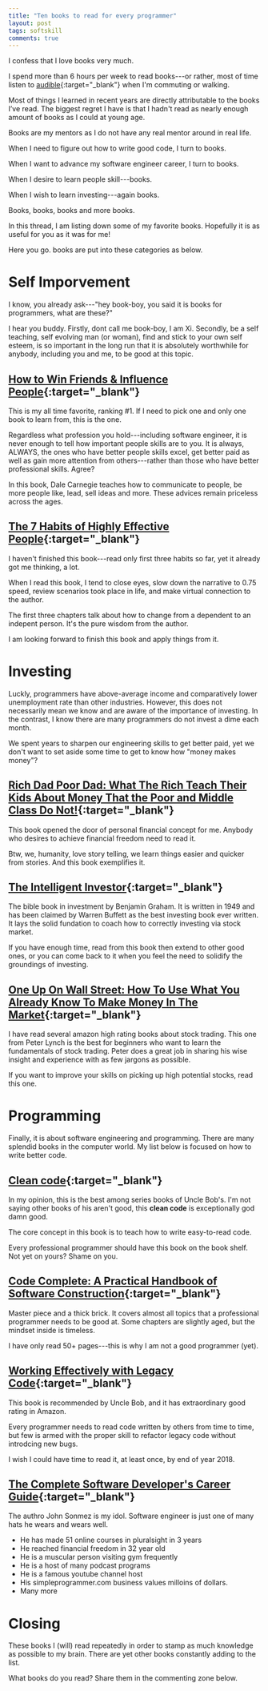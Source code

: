 ```yaml
---
title: "Ten books to read for every programmer"
layout: post
tags: softskill
comments: true
---
```


I confess that I love books very much.

I spend more than 6 hours per week to read books---or rather, most of time listen to [audible](https://www.amazon.com/gp/product/B00NB86OYE){:target="_blank"} when I'm commuting or walking.

Most of things I learned in recent years are directly attributable to the books I’ve read. The biggest regret I have is that I hadn't read as nearly enough amount of books as I could at young age.

Books are my mentors as I do not have any real mentor around in real life.

When I need to figure out how to write good code, I turn to books.

When I want to advance my software engineer career, I turn to books.

When I desire to learn people skill---books.

When I wish to learn investing---again books.

Books, books, books and more books.

In this thread, I am listing down some of my favorite books. Hopefully it is as useful for you as it was for me!

Here you go. books are put into these categories as below.

# Self Imporvement

I know, you already ask---"hey book-boy, you said it is books for programmers, what are these?"

I hear you buddy. Firstly, dont call me book-boy, I am Xi. Secondly, be a self teaching, self evolving man (or woman), find and stick to your own self esteem, is so important in the long run that it is absolutely worthwhile for anybody, including you and me, to be good at this topic.

## [How to Win Friends & Influence People](https://www.amazon.com/How-Win-Friends-Influence-People/dp/0671027034){:target="_blank"}

This is my all time favorite, ranking #1. If I need to pick one and only one book to learn from, this is the one.

Regardless what profession you hold---including software engineer, it is never enough to tell how important people skills are to you. It is always, ALWAYS, the ones who have better people skills excel, get better paid as well as gain more attention from others---rather than those who have better professional skills. Agree?

In this book, Dale Carnegie teaches how to communicate to people, be more people like, lead, sell ideas and more. These advices remain priceless across the ages.

## [The 7 Habits of Highly Effective People]( https://www.amazon.com/Habits-Highly-Effective-People-Anniversary/dp/1511317299){:target="_blank"}

I haven't finished this book---read only first three habits so far, yet it already got me thinking, a lot.

When I read this book, I tend to close eyes, slow down the narrative to 0.75 speed, review scenarios took place in life, and make virtual connection to the author.

The first three chapters talk about how to change from a dependent to an indepent person. It's the pure wisdom from the author.

I am looking forward to finish this book and apply things from it.

# Investing

Luckly, programmers have above-average income and comparatively lower unemployment rate than other industries. However, this does not necessarily mean we know and are aware of the importance of investing. In the contrast, I know there are many programmers do not invest a dime each month.

We spent years to sharpen our engineering skills to get better paid, yet we don't want to set aside some time to get to know how "money makes money"? 

## [Rich Dad Poor Dad: What The Rich Teach Their Kids About Money That the Poor and Middle Class Do Not!](https://www.amazon.com/Rich-Dad-Poor-Teach-Middle/dp/1612680011){:target="_blank"}

This book opened the door of personal financial concept for me. Anybody who desires to achieve financial freedom need to read it.

Btw, we, humanity, love story telling, we learn things easier and quicker from stories. And this book exemplifies it.

## [The Intelligent Investor](https://www.amazon.com/Intelligent-Investor-Definitive-Investing-Essentials/dp/0060555661){:target="_blank"}

The bible book in investment by Benjamin Graham. It is written in 1949 and has been claimed by Warren Buffett as the best investing book ever written. It lays the solid fundation to coach how to correctly investing via stock market.

If you have enough time, read from this book then extend to other good ones, or you can come back to it when you feel the need to solidify the groundings of investing.

## [One Up On Wall Street: How To Use What You Already Know To Make Money In The Market](https://www.amazon.com/One-Up-Wall-Street-Already/dp/0743200403){:target="_blank"}

I have read several amazon high rating books about stock trading. This one from Peter Lynch is the best for beginners who want to learn the fundamentals of stock trading. Peter does a great job in sharing his wise insight and experience with as few jargons as possible.

If you want to improve your skills on picking up high potential stocks, read this one.


# Programming

Finally, it is about software engineering and programming. There are many splendid books in the computer world. My list below is focused on how to write better code.

## [Clean code](https://www.amazon.com/Clean-Code-Handbook-Software-Craftsmanship/dp/0132350882){:target="_blank"}

In my opinion, this is the best among series books of Uncle Bob's. I'm not saying other books of his aren't good, this **clean code** is exceptionally god damn good. 

The core concept in this book is to teach how to write easy-to-read code.

Every professional programmer should have this book on the book shelf. Not yet on yours? Shame on you.

## [Code Complete: A Practical Handbook of Software Construction](https://www.amazon.com/Code-Complete-Practical-Handbook-Construction/dp/0735619670){:target="_blank"}

Master piece and a thick brick. It covers almost all topics that a professional programmer needs to be good at. Some chapters are slightly aged, but the mindset inside is timeless.

I have only read 50+ pages---this is why I am not a good programmer (yet).

## [Working Effectively with Legacy Code](https://www.amazon.com/Working-Effectively-Legacy-Michael-Feathers/dp/0131177052){:target="_blank"}

This book is recommended by Uncle Bob, and it has extraordinary good rating in Amazon. 

Every programmer needs to read code written by others from time to time, but few is armed with the proper skill to refactor legacy code without introdcing new bugs.

I wish I could have time to read it, at least once, by end of year 2018.

## [The Complete Software Developer's Career Guide](https://www.amazon.com/Complete-Software-Developers-Career-Guide-ebook/dp/B073X6GNJ1){:target="_blank"}

The authro John Sonmez is my idol. Software engineer is just one of many hats he wears and wears well.

- He has made 51 online courses in pluralsight in 3 years
- He reached financial freedom in 32 year old
- He is a muscular person visiting gym frequently
- He is a host of many podcast programs
- He is a famous youtube channel host
- His simpleprogrammer.com business values milloins of dollars.
- Many more

# Closing

These books I (will) read repeatedly in order to stamp as much knowledge as possible to my brain. There are yet other books constantly adding to the list. 

What books do you read? Share them in the commenting zone below.